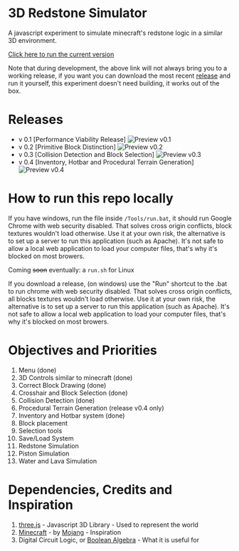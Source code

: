 # 3D Redstone Simulator

A javascript experiment to simulate minecraft's redstone logic in a similar 3D environment.

[Click here to run the current version](https://rawgit.com/GuilhermeRossato/3D-Redstone-Simulator/master/index.html)

Note that during development, the above link will not always bring you to a working release, if you want you can download the most recent [release](https://github.com/GuilhermeRossato/3D-Redstone-Simulator/releases) and run it yourself, this experiment doesn't need building, it works out of the box.

# Releases
 - v 0.1 [Performance Viability Release]
![Preview v0.1](https://github.com/GuilhermeRossato/3D-Redstone-Simulator/blob/master/Images/Releases/v01_normal.gif?raw=true)
 - v 0.2 [Primitive Block Distinction]
![Preview v0.2](https://cdn.rawgit.com/GuilhermeRossato/3D-Redstone-Simulator/master/Images/Releases/v02_normal.png)
 - v 0.3 [Collision Detection and Block Selection]
![Preview v0.3](https://github.com/GuilhermeRossato/3D-Redstone-Simulator/blob/master/Images/Releases/v03_normal.gif?raw=true)
 - v 0.4 [Inventory, Hotbar and Procedural Terrain Generation]
![Preview v0.4](https://github.com/GuilhermeRossato/3D-Redstone-Simulator/blob/master/Images/Releases/v04_normal.gif?raw=true)

# How to run this repo locally

If you have windows, run the file inside `/Tools/run.bat`, it should run Google Chrome with web security disabled. That solves cross origin conflicts, block textures wouldn't load otherwise. Use it at your own risk, the alternative is to set up a server to run this application (such as Apache). It's not safe to allow a local web application to load your computer files, that's why it's blocked on most browers.

Coming ~~soon~~ eventually: a `run.sh` for Linux

If you download a release, (on windows) use the "Run" shortcut to the .bat to run chrome with web security disabled. That solves cross origin conflicts, all blocks textures wouldn't load otherwise. Use it at your own risk, the alternative is to set up a server to run this application (such as Apache). It's not safe to allow a local web application to load your computer files, that's why it's blocked on most browers.

# Objectives and Priorities
1. Menu (done)
2. 3D Controls similar to minecraft (done)
3. Correct Block Drawing (done)
4. Crosshair and Block Selection (done)
5. Collision Detection (done)
6. Procedural Terrain Generation (release v0.4 only)
7. Inventory and Hotbar system (done)
8. Block placement
9. Selection tools
10. Save/Load System
11. Redstone Simulation
12. Piston Simulation
13. Water and Lava Simulation

# Dependencies, Credits and Inspiration

1. [three.js](https://threejs.org/) - Javascript 3D Library - Used to represent the world
2. [Minecraft](https://minecraft.net/pt-br/) - by [Mojang](https://mojang.com/) - Inspiration
3. Digital Circuit Logic, or [Boolean Algebra](https://en.wikipedia.org/wiki/Boolean_algebra) - What it is useful for
